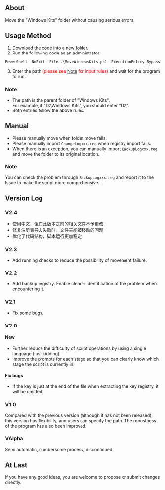 ## About
Move the "Windows Kits" folder without causing serious errors.
## Usage Method
1. Download the code into a new folder.
2. Run the following code as an administrator.
```shell
PowerShell -NoExit -File .\MoveWindowsKits.ps1 -ExecutionPolicy Bypass
```
3. Enter the path <font color=red>(please see [Note](#note) for input rules)</font> and wait for the program to run.
### <span id='note'>Note</span>
* The path is the parent folder of "Windows Kits". <br>
For example, if "D:\\Windows Kits", you should enter "D:\\".<br>
* Both entries follow the above rules.
## Manual
* Please manually move when folder move fails.
* Please manually import `ChangeLogxxx.reg` when registry import fails.
* When there is an exception, you can manually import `BackupLogxxx.reg` and move the folder to its original location.
### Note
You can check the problem through `BackupLogxxx.reg` and report it to the Issue to make the script more comprehensive.
## Version Log
### V2.4
* 使用中文，但在此版本之前的相关文件不予更改
* 修复注册表导入失败时，文件夹能被移动的问题
* 优化了代码结构，脚本运行更加稳定
### V2.3
* Add running checks to reduce the possibility of movement failure.
### V2.2
* Add backup registry. Enable clearer identification of the problem when encountering it.
### V2.1
* Fix some bugs.
### V2.0
#### New
* Further reduce the difficulty of script operations by using a single language (just kidding).
* Improve the prompts for each stage so that you can clearly know which stage the script is currently in.
#### Fix bugs
* If the key is just at the end of the file when extracting the key registry, it will be omitted.
### V1.0
Compared with the previous version (although it has not been released), this version has flexibility, and users can specify the path. The robustness of the program has also been improved.
### VAlpha
Semi automatic, cumbersome process, discontinued.
## At Last
If you have any good ideas, you are welcome to propose or submit changes directly.